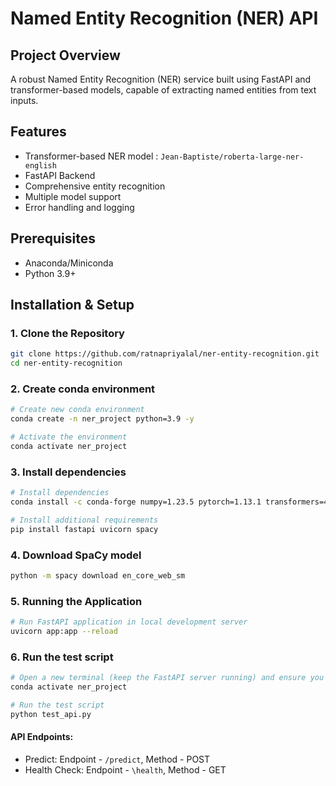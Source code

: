 # Named Entity Recognition (NER) API

## Project Overview
A robust Named Entity Recognition (NER) service built using FastAPI and transformer-based models, capable of extracting named entities from text inputs.

## Features
- Transformer-based NER model : `Jean-Baptiste/roberta-large-ner-english`
- FastAPI Backend
- Comprehensive entity recognition
- Multiple model support
- Error handling and logging

## Prerequisites
- Anaconda/Miniconda
- Python 3.9+

## Installation & Setup

### 1. Clone the Repository
```bash
git clone https://github.com/ratnapriyalal/ner-entity-recognition.git
cd ner-entity-recognition
```

### 2. Create conda environment
```bash
# Create new conda environment
conda create -n ner_project python=3.9 -y

# Activate the environment
conda activate ner_project
```

### 3. Install dependencies
```bash
# Install dependencies
conda install -c conda-forge numpy=1.23.5 pytorch=1.13.1 transformers=4.30.2 -y

# Install additional requirements
pip install fastapi uvicorn spacy
```

### 4. Download SpaCy model
```bash
python -m spacy download en_core_web_sm
```

### 5. Running the Application
```bash
# Run FastAPI application in local development server
uvicorn app:app --reload
```

### 6. Run the test script
```bash
# Open a new terminal (keep the FastAPI server running) and ensure you're in the same environment
conda activate ner_project

# Run the test script
python test_api.py
```

#### API Endpoints:
- Predict: Endpoint - `/predict`, Method - POST
- Health Check: Endpoint - `\health`, Method - GET
